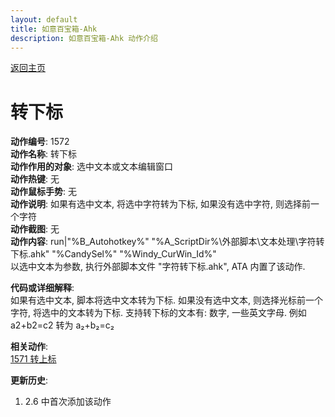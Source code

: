 ```yaml
---
layout: default
title: 如意百宝箱-Ahk
description: 如意百宝箱-Ahk 动作介绍
---
```

<link rel="stylesheet" href="../actions/css/atom-one-light.min.css">
<script src="../actions/js/highlight.min.js"></script>
<script>hljs.highlightAll();</script>

[返回主页](../index.md)

# [](#header-2) 转下标

**动作编号**: 1572  
**动作名称**: 转下标  
**动作作用的对象**: 选中文本或文本编辑窗口  
**动作热键**: 无  
**动作鼠标手势**: 无  
**动作说明**: 如果有选中文本, 将选中字符转为下标, 如果没有选中字符, 则选择前一个字符  
**动作截图**: 无   
**动作内容**: run|"%B_Autohotkey%" "%A_ScriptDir%\外部脚本\文本处理\字符转下标.ahk" "%CandySel%" "%Windy_CurWin_Id%"  
以选中文本为参数, 执行外部脚本文件 "字符转下标.ahk", ATA 内置了该动作.   

**代码或详细解释**:  
如果有选中文本, 脚本将选中文本转为下标. 如果没有选中文本, 则选择光标前一个字符, 将选中的文本转为下标. 支持转下标的文本有: 数字, 一些英文字母. 例如 a2+b2=c2  转为 a₂+b₂=c₂  

**相关动作**:  
[1571 转上标](1571.md)

**更新历史**:  
1. 2.6 中首次添加该动作